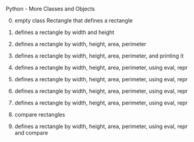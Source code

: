 Python - More Classes and Objects

0. empty class Rectangle that defines a rectangle

1. defines a rectangle by width and height

2. defines a rectangle by width, height, area, perimeter

3. defines a rectangle by width, height, area, perimeter, and printing it

4. defines a rectangle by width, height, area, perimeter, using eval, repr

5. defines a rectangle by width, height, area, perimeter, using eval, repr

6. defines a rectangle by width, height, area, perimeter, using eval, repr

7. defines a rectangle by width, height, area, perimeter, using eval, repr

8. compare rectangles

9. defines a rectangle by width, height, area, perimeter, using eval, repr and compare
